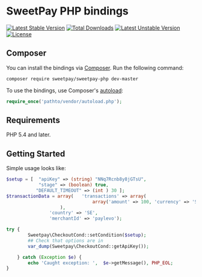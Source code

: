 # SweetPay PHP bindings

[![Latest Stable Version](https://poser.pugx.org/sweetpay/sweetpay-php/v/stable)](https://packagist.org/packages/sweetpay/sweetpay-php)
[![Total Downloads](https://poser.pugx.org/sweetpay/sweetpay-php/downloads)](https://packagist.org/packages/sweetpay/sweetpay-php)
[![Latest Unstable Version](https://poser.pugx.org/sweetpay/sweetpay-php/v/unstable)](https://packagist.org/packages/sweetpay/sweetpay-php)
[![License](https://poser.pugx.org/sweetpay/sweetpay-php/license)](https://packagist.org/packages/sweetpay/sweetpay-php)
## Composer

You can install the bindings via [Composer](http://getcomposer.org/). Run the following command:

```bash
composer require sweetpay/sweetpay-php dev-master
```

To use the bindings, use Composer's [autoload](https://getcomposer.org/doc/00-intro.md#autoloading):

```php
require_once('pathto/vendor/autoload.php');
```


## Requirements

PHP 5.4 and later.

## Getting Started

Simple usage looks like:


```php
$setup = [  "apiKey" => (string) "NNq7Rcnb8y8jGTsU",
            "stage" => (boolean) true,
           "DEFAULT_TIMEOUT" => (int ) 30 ];
$transactionData = array(   'transactions' => array(
                                array('amount' => 100, 'currency' => 'SEK')
                    ),
                'country' => 'SE',
                'merchantId' => 'paylevo');

try {
        Sweetpay\CheckoutCond::setCondition($setup);
        ## Check that options are in
        var_dump(Sweetpay\CheckoutCond::getApiKey());

    } catch (Exception $e) {
        echo 'Caught exception: ',  $e->getMessage(), PHP_EOL;
}

```

